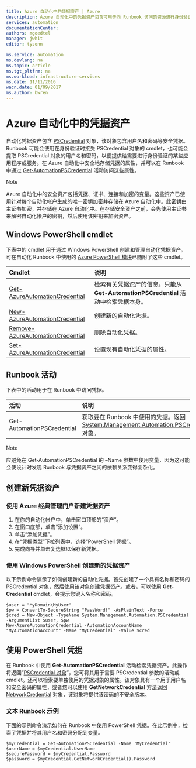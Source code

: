```yaml
---
title: Azure 自动化中的凭据资产 | Azure
description: Azure 自动化中的凭据资产包含可用于向 Runbook 访问的资源进行身份验证的安全凭据。本文介绍如何创建凭据资产并在 Runbook 中使用它们。
services: automation
documentationCenter: 
authors: mgoedtel
manager: jwhit
editor: tysonn

ms.service: automation
ms.devlang: na
ms.topic: article
ms.tgt_pltfrm: na
ms.workload: infrastructure-services
ms.date: 11/11/2016
wacn.date: 01/09/2017
ms.author: bwren
---
```


# Azure 自动化中的凭据资产

自动化凭据资产包含 [PSCredential](http://msdn.microsoft.com/zh-cn/library/system.management.automation.pscredential) 对象，该对象包含用户名和密码等安全凭据。Runbook 可能会使用在身份验证时接受 PSCredential 对象的 cmdlet，也可能会提取 PSCredential 对象的用户名和密码，以便提供给需要进行身份验证的某些应用程序或服务。在 Azure 自动化中安全地存储凭据的属性，并可以在 Runbook 中通过 [Get-AutomationPSCredential](http://msdn.microsoft.com/zh-cn/library/system.management.automation.pscredential.aspx) 活动访问这些属性。

>[!NOTE]
> Azure 自动化中的安全资产包括凭据、证书、连接和加密的变量。这些资产已使用针对每个自动化帐户生成的唯一密钥加密并存储在 Azure 自动化中。此密钥由主证书加密，并存储在 Azure 自动化中。在存储安全资产之前，会先使用主证书来解密自动化帐户的密钥，然后使用该密钥来加密资产。

## Windows PowerShell cmdlet

下表中的 cmdlet 用于通过 Windows PowerShell 创建和管理自动化凭据资产。可在自动化 Runbook 中使用的 [Azure PowerShell 模块](https://docs.microsoft.com/powershell/azureps-cmdlets-docs)已随附了这些 cmdlet。

|Cmdlet|说明|
|:---|:---|
|[Get-AzureAutomationCredential](http://msdn.microsoft.com/zh-cn/library/dn913781.aspx)|检索有关凭据资产的信息。只能从 **Get-AutomationPSCredential** 活动中检索凭据本身。|
|[New-AzureAutomationCredential](http://msdn.microsoft.com/zh-cn/library/azure/jj554330.aspx)|创建新的自动化凭据。|
|[Remove- AzureAutomationCredential](http://msdn.microsoft.com/zh-cn/library/azure/jj554330.aspx)|删除自动化凭据。|
|[Set- AzureAutomationCredential](http://msdn.microsoft.com/zh-cn/library/azure/jj554330.aspx)|设置现有自动化凭据的属性。|

## Runbook 活动

下表中的活动用于在 Runbook 中访问凭据。

|活动|说明|
|:---|:---|
|Get-AutomationPSCredential|获取要在 Runbook 中使用的凭据。返回 [System.Management.Automation.PSCredential](http://msdn.microsoft.com/zh-cn/library/system.management.automation.pscredential) 对象。|

>[!NOTE]
> 应避免在 Get-AutomationPSCredential 的 –Name 参数中使用变量，因为这可能会使设计时发现 Runbook 与凭据资产之间的依赖关系变得复杂化。

## 创建新凭据资产

### 使用 Azure 经典管理门户新建凭据资产

1. 在你的自动化帐户中，单击窗口顶部的“资产”。
1. 在窗口底部，单击“添加设置”。
1. 单击“添加凭据”。
2. 在“凭据类型”下拉列表中，选择“PowerShell 凭据”。
1. 完成向导并单击复选框以保存新凭据。

### 使用 Windows PowerShell 创建新的凭据资产

以下示例命令演示了如何创建新的自动化凭据。首先创建了一个具有名称和密码的 PSCredential 对象，然后使用该对象创建凭据资产。或者，可以使用 **Get-Credential** cmdlet，会提示您键入名称和密码。

    $user = "MyDomain\MyUser"
    $pw = ConvertTo-SecureString "PassWord!" -AsPlainText -Force
    $cred = New-Object -TypeName System.Management.Automation.PSCredential -ArgumentList $user, $pw
    New-AzureAutomationCredential -AutomationAccountName "MyAutomationAccount" -Name "MyCredential" -Value $cred

## 使用 PowerShell 凭据

在 Runbook 中使用 **Get-AutomationPSCredential** 活动检索凭据资产。此操作将返回“[PSCredential 对象](http://msdn.microsoft.com/zh-cn/library/system.management.automation.pscredential.aspx)”，您可将其用于需要 PSCredential 参数的活动或 cmdlet。还可以检索要单独使用的凭据对象的属性。该对象具有一个用于用户名和安全密码的属性，或者您可以使用 **GetNetworkCredential** 方法返回 [NetworkCredential](http://msdn.microsoft.com/zh-cn/library/system.net.networkcredential.aspx) 对象，该对象将提供该密码的不安全版本。

### 文本 Runbook 示例

下面的示例命令演示如何在 Runbook 中使用 PowerShell 凭据。在此示例中，检索了凭据并将其用户名和密码分配到变量。

    $myCredential = Get-AutomationPSCredential -Name 'MyCredential'
    $userName = $myCredential.UserName
    $securePassword = $myCredential.Password
    $password = $myCredential.GetNetworkCredential().Password

<!---HONumber=Mooncake_Quality_Review_0104_2017-->